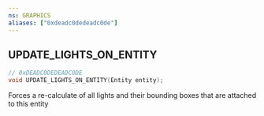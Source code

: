 ```yaml
---
ns: GRAPHICS
aliases: ["0xdeadc0dedeadc0de"]
---
```

## UPDATE_LIGHTS_ON_ENTITY

```c
// 0xDEADC0DEDEADC0DE
void UPDATE_LIGHTS_ON_ENTITY(Entity entity);
```

Forces a re-calculate of all lights and their bounding boxes that are attached to this entity

